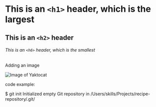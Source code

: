 # This is an `<h1>` header, which is the largest

## This is an `<h2>` header

###### This is an `<h6>` header, which is the smallest

Adding an image

![Image of Yaktocat](https://octodex.github.com/images/yaktocat.png)

code example:

$ git init
Initialized empty Git repository in /Users/skills/Projects/recipe-repository/.git/
